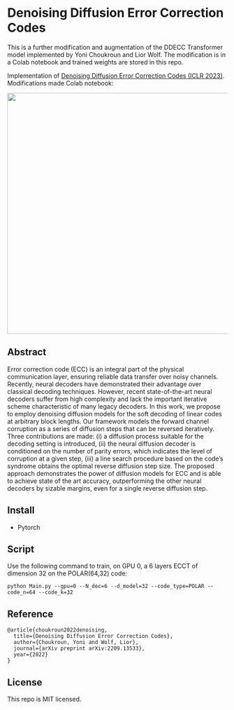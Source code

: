 # Denoising Diffusion Error Correction Codes

This is a further modification and augmentation of the DDECC Transformer model implemented by Yoni Choukroun and Lior Wolf. The modification is in a Colab notebook and trained weights are stored in this repo. 

Implementation of [Denoising Diffusion Error Correction Codes (ICLR 2023)](https://arxiv.org/abs/2209.13533).
Modifications made Colab notebook: 

<p align="center">
<img src="Codes_DB/illust_ddecc2.PNG" width="550px">
</p>

## Abstract
Error correction code (ECC) is an integral part of the physical communication
layer, ensuring reliable data transfer over noisy channels. Recently, neural decoders have demonstrated their advantage over classical decoding techniques.
However, recent state-of-the-art neural decoders suffer from high complexity and
lack the important iterative scheme characteristic of many legacy decoders. In this
work, we propose to employ denoising diffusion models for the soft decoding of
linear codes at arbitrary block lengths. Our framework models the forward channel corruption as a series of diffusion steps that can be reversed iteratively. Three
contributions are made: (i) a diffusion process suitable for the decoding setting is
introduced, (ii) the neural diffusion decoder is conditioned on the number of parity errors, which indicates the level of corruption at a given step, (iii) a line search
procedure based on the code’s syndrome obtains the optimal reverse diffusion step
size. The proposed approach demonstrates the power of diffusion models for ECC
and is able to achieve state of the art accuracy, outperforming the other neural decoders by sizable margins, even for a single reverse diffusion step.


## Install
- Pytorch

## Script
Use the following command to train, on GPU 0, a 6 layers ECCT of dimension 32 on the POLAR(64,32) code:

`python Main.py --gpu=0 --N_dec=6 --d_model=32 --code_type=POLAR --code_n=64 --code_k=32`
      
## Reference
    @article{choukroun2022denoising,
      title={Denoising Diffusion Error Correction Codes},
      author={Choukroun, Yoni and Wolf, Lior},
      journal={arXiv preprint arXiv:2209.13533},
      year={2022}
    }

## License
This repo is MIT licensed.
